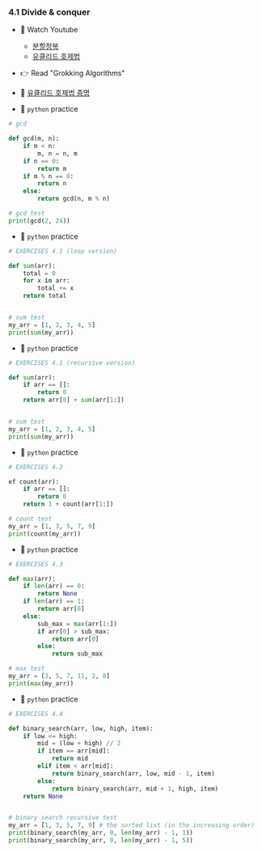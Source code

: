 ### 4.1 Divide & conquer

- 🍒 Watch Youtube
    - [분할정복](https://www.youtube.com/watch?v=qDEKiNzAH1U)
    - [유클리드 호제법](https://www.youtube.com/watch?v=rb71JCx6Hb0)
    


- 👉 Read "Grokking Algorithms"


- 🍑 [유클리드 호제법 증명](https://ko.wikipedia.org/wiki/%EC%9C%A0%ED%81%B4%EB%A6%AC%EB%93%9C_%ED%98%B8%EC%A0%9C%EB%B2%95)


- 🐍 `python` practice

```python
# gcd

def gcd(m, n):
	if m < n:
		m, n = n, m
	if n == 0:
		return m
    if m % n == 0:
		return n
	else:
		return gcd(n, m % n)

# gcd test
print(gcd(2, 24))
```


- 🐍 `python` practice

```python
# EXERCISES 4.1 (loop version)

def sum(arr):
    total = 0
    for x in arr:
        total += x
    return total


# sum test
my_arr = [1, 2, 3, 4, 5]
print(sum(my_arr))
```



- 🐍 `python` practice

```python
# EXERCISES 4.1 (recursive version)

def sum(arr):
    if arr == []:
        return 0
    return arr[0] + sum(arr[1:])


# sum test
my_arr = [1, 2, 3, 4, 5]
print(sum(my_arr))
```



- 🐍 `python` practice

```python
# EXERCISES 4.2

ef count(arr):
    if arr == []:
        return 0
    return 1 + count(arr[1:])

# count test
my_arr = [1, 3, 5, 7, 9]
print(count(my_arr))
```


- 🐍 `python` practice

```python
# EXERCISES 4.3

def max(arr):
    if len(arr) == 0:
        return None
    if len(arr) == 1:
        return arr[0]
    else:
        sub_max = max(arr[1:])
        if arr[0] > sub_max:
            return arr[0]
        else:
            return sub_max

# max test
my_arr = [3, 5, 7, 11, 2, 8]
print(max(my_arr))
```


- 🐍 `python` practice

```python
# EXERCISES 4.4

def binary_search(arr, low, high, item):
    if low <= high:
        mid = (low + high) // 2
        if item == arr[mid]:
            return mid
        elif item < arr[mid]:
            return binary_search(arr, low, mid - 1, item)
        else:
            return binary_search(arr, mid + 1, high, item)
    return None


# binary search recursive test
my_arr = [1, 3, 5, 7, 9] # the sorted list (in the increasing order)
print(binary_search(my_arr, 0, len(my_arr) - 1, 1))
print(binary_search(my_arr, 0, len(my_arr) - 1, 5))
```